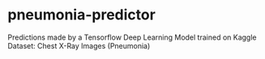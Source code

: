 # pneumonia-predictor
Predictions made by a Tensorflow Deep Learning Model trained on Kaggle Dataset: Chest X-Ray Images (Pneumonia)
